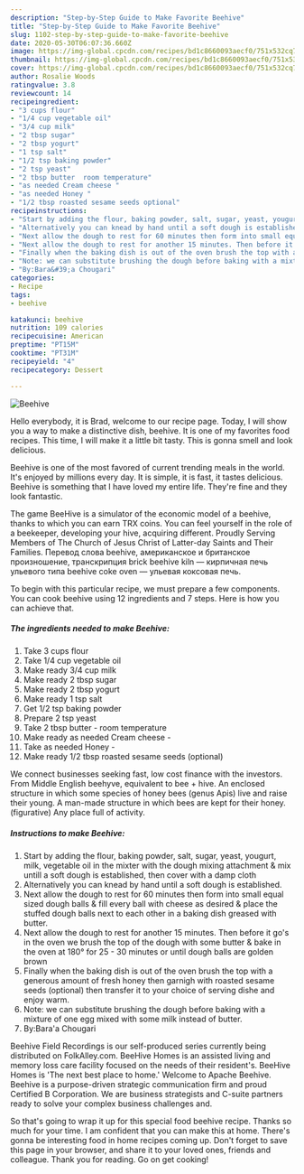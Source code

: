 ```yaml
---
description: "Step-by-Step Guide to Make Favorite Beehive"
title: "Step-by-Step Guide to Make Favorite Beehive"
slug: 1102-step-by-step-guide-to-make-favorite-beehive
date: 2020-05-30T06:07:36.660Z
image: https://img-global.cpcdn.com/recipes/bd1c8660093aecf0/751x532cq70/beehive-recipe-main-photo.jpg
thumbnail: https://img-global.cpcdn.com/recipes/bd1c8660093aecf0/751x532cq70/beehive-recipe-main-photo.jpg
cover: https://img-global.cpcdn.com/recipes/bd1c8660093aecf0/751x532cq70/beehive-recipe-main-photo.jpg
author: Rosalie Woods
ratingvalue: 3.8
reviewcount: 14
recipeingredient:
- "3 cups flour"
- "1/4 cup vegetable oil"
- "3/4 cup milk"
- "2 tbsp sugar"
- "2 tbsp yogurt"
- "1 tsp salt"
- "1/2 tsp baking powder"
- "2 tsp yeast"
- "2 tbsp butter  room temperature"
- "as needed Cream cheese "
- "as needed Honey "
- "1/2 tbsp roasted sesame seeds optional"
recipeinstructions:
- "Start by adding the flour, baking powder, salt, sugar, yeast, yougurt, milk, vegetable oil in the mixter with the dough mixing attachment &amp; mix untill a soft dough is established, then cover with a damp cloth"
- "Alternatively you can knead by hand until a soft dough is established."
- "Next allow the dough to rest for 60 minutes then form into small equal sized dough balls &amp; fill every ball with cheese as desired &amp; place the stuffed dough balls next to each other in a baking dish greased with butter."
- "Next allow the dough to rest for another 15 minutes. Then before it go&#39;s in the oven we brush the top of the dough with some butter &amp; bake in the oven at 180° for 25 - 30 minutes or until dough balls are golden brown"
- "Finally when the baking dish is out of the oven brush the top with a generous amount of fresh honey then garnigh with roasted sesame seeds (optional) then transfer it to your choice of serving dishe and enjoy warm."
- "Note: we can substitute brushing the dough before baking with a mixture of one egg mixed with some milk instead of butter."
- "By:Bara&#39;a Chougari"
categories:
- Recipe
tags:
- beehive

katakunci: beehive 
nutrition: 109 calories
recipecuisine: American
preptime: "PT15M"
cooktime: "PT31M"
recipeyield: "4"
recipecategory: Dessert

---
```



![Beehive](https://img-global.cpcdn.com/recipes/bd1c8660093aecf0/751x532cq70/beehive-recipe-main-photo.jpg)

Hello everybody, it is Brad, welcome to our recipe page. Today, I will show you a way to make a distinctive dish, beehive. It is one of my favorites food recipes. This time, I will make it a little bit tasty. This is gonna smell and look delicious.

Beehive is one of the most favored of current trending meals in the world. It's enjoyed by millions every day. It is simple, it is fast, it tastes delicious. Beehive is something that I have loved my entire life. They're fine and they look fantastic.

The game BeeHive is a simulator of the economic model of a beehive, thanks to which you can earn TRX coins. You can feel yourself in the role of a beekeeper, developing your hive, acquiring different. Proudly Serving Members of The Church of Jesus Christ of Latter-day Saints and Their Families. Перевод слова beehive, американское и британское произношение, транскрипция brick beehive kiln — кирпичная печь ульевого типа beehive coke oven — ульевая коксовая печь.


To begin with this particular recipe, we must prepare a few components. You can cook beehive using 12 ingredients and 7 steps. Here is how you can achieve that.

<!--inarticleads1-->

##### The ingredients needed to make Beehive:

1. Take 3 cups flour
1. Take 1/4 cup vegetable oil
1. Make ready 3/4 cup milk
1. Make ready 2 tbsp sugar
1. Make ready 2 tbsp yogurt
1. Make ready 1 tsp salt
1. Get 1/2 tsp baking powder
1. Prepare 2 tsp yeast
1. Take 2 tbsp butter - room temperature
1. Make ready as needed Cream cheese -
1. Take as needed Honey -
1. Make ready 1/2 tbsp roasted sesame seeds (optional)


We connect businesses seeking fast, low cost finance with the investors. From Middle English beehyve, equivalent to bee +‎ hive. An enclosed structure in which some species of honey bees (genus Apis) live and raise their young. A man-made structure in which bees are kept for their honey. (figurative) Any place full of activity. 

<!--inarticleads2-->

##### Instructions to make Beehive:

1. Start by adding the flour, baking powder, salt, sugar, yeast, yougurt, milk, vegetable oil in the mixter with the dough mixing attachment &amp; mix untill a soft dough is established, then cover with a damp cloth
1. Alternatively you can knead by hand until a soft dough is established.
1. Next allow the dough to rest for 60 minutes then form into small equal sized dough balls &amp; fill every ball with cheese as desired &amp; place the stuffed dough balls next to each other in a baking dish greased with butter.
1. Next allow the dough to rest for another 15 minutes. Then before it go&#39;s in the oven we brush the top of the dough with some butter &amp; bake in the oven at 180° for 25 - 30 minutes or until dough balls are golden brown
1. Finally when the baking dish is out of the oven brush the top with a generous amount of fresh honey then garnigh with roasted sesame seeds (optional) then transfer it to your choice of serving dishe and enjoy warm.
1. Note: we can substitute brushing the dough before baking with a mixture of one egg mixed with some milk instead of butter.
1. By:Bara&#39;a Chougari


Beehive Field Recordings is our self-produced series currently being distributed on FolkAlley.com. BeeHive Homes is an assisted living and memory loss care facility focused on the needs of their resident&#39;s. BeeHive Homes is &#39;The next best place to home.&#39; Welcome to Apache Beehive. Beehive is a purpose-driven strategic communication firm and proud Certified B Corporation. We are business strategists and C-suite partners ready to solve your complex business challenges and. 

So that's going to wrap it up for this special food beehive recipe. Thanks so much for your time. I am confident that you can make this at home. There's gonna be interesting food in home recipes coming up. Don't forget to save this page in your browser, and share it to your loved ones, friends and colleague. Thank you for reading. Go on get cooking!
